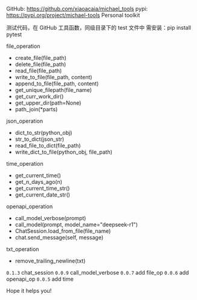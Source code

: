 GitHub: https://github.com/xiaoacaia/michael_tools
pypi: https://pypi.org/project/michael-tools
Personal toolkit

测试代码，在 GitHub 工具函数，同级目录下的 test 文件中
需安装：pip install pytest

file_operation
- create_file(file_path)
- delete_file(file_path)
- read_file(file_path)
- write_to_file(file_path, content)
- append_to_file(file_path, content)
- get_unique_filepath(file_name)
- get_curr_work_dir()
- get_upper_dir(path=None)
- path_join(*parts)

json_operation
- dict_to_str(python_obj)
- str_to_dict(json_str)
- read_file_to_dict(file_path)
- write_dict_to_file(python_obj, file_path)

time_operation
- get_current_time()
- get_n_days_ago(n)
- get_current_time_str()
- get_current_date_str()

openapi_operation
- call_model_verbose(prompt)
- call_model(prompt, model_name="deepseek-r1")
- ChatSession.load_from_file(file_name)
- chat.send_message(self, message)

txt_operation
- remove_trailing_newline(txt)
  
`0.1.3` chat_session
`0.0.9` call_model_verbose
`0.0.7` add file_op
`0.0.6` add openapi_op
`0.0.5` add time

Hope it helps you!